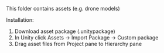 This folder contains assets (e.g. drone models)

Installation: 
  1) Download asset package (.unitypackage)
  2) In Unity click Assets -> Import Package -> Custom package
  3) Drag asset files from Project pane to Hierarchy pane
